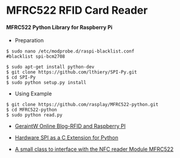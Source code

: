 # MFRC522 RFID Card Reader

#### MFRC522 Python Library for Raspberry Pi
  * Preparation
  ```
  $ sudo nano /etc/modprobe.d/raspi-blacklist.conf
  #blacklist spi-bcm2708
  ```
  ```
  $ sudo apt-get install python-dev
  $ git clone https://github.com/lthiery/SPI-Py.git
  $ cd SPI-Py
  $ sudo python setup.py install
  ```

  * Using Example
  ```
  $ git clone https://github.com/rasplay/MFRC522-python.git
  $ cd MFRC522-python
  $ sudo python read.py
  ```

* [GeraintW Online Blog-RFID and Raspberry PI](http://geraintw.blogspot.kr/2014/01/rfid-and-raspberry-pi.html)

* [Hardware SPI as a C Extension for Python](https://github.com/lthiery/SPI-Py)

* [A small class to interface with the NFC reader Module MFRC522](https://github.com/mxgxw/MFRC522-python)
